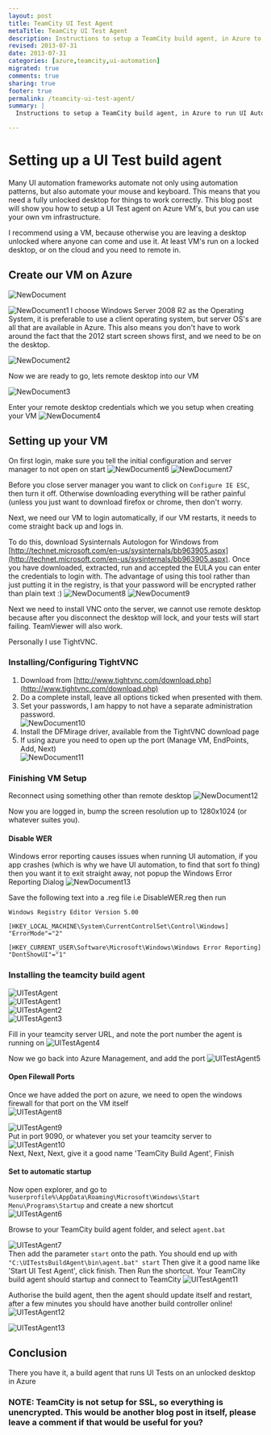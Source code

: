 ```yaml
---
layout: post
title: TeamCity UI Test Agent
metaTitle: TeamCity UI Test Agent
description: Instructions to setup a TeamCity build agent, in Azure to run UI Automation Tests
revised: 2013-07-31
date: 2013-07-31
categories: [azure,teamcity,ui-automation]
migrated: true
comments: true
sharing: true
footer: true
permalink: /teamcity-ui-test-agent/
summary: | 
  Instructions to setup a TeamCity build agent, in Azure to run UI Automation Tests

---
```

# Setting up a UI Test build agent
Many UI automation frameworks automate not only using automation patterns, but also automate your mouse and keyboard. 
This means that you need a fully unlocked desktop for things to work correctly. This blog post will show you how to setup a UI Test agent on Azure VM's, but you can use your own vm infrastructure. 

I recommend using a VM, because otherwise you are leaving a desktop unlocked where anyone can come and use it. At least VM's run on a locked desktop, or on the cloud and you need to remote in.

## Create our VM on Azure

![NewDocument](/assets/posts/2013-07-31-teamcity-ui-test-agent/SettingupUITestAgent_635109042213761250.png)

![NewDocument1](/assets/posts/2013-07-31-teamcity-ui-test-agent/SettingupUITestAgent1_635109042218761250.png)
I choose Windows Server 2008 R2 as the Operating System, it is preferable to use a client operating system, but server OS's are all that are available in Azure. This also means you don't have to work around the fact that the 2012 start screen shows first, and we need to be on the desktop. 

![NewDocument2](/assets/posts/2013-07-31-teamcity-ui-test-agent/SettingupUITestAgent2_635109042222198750.png)

Now we are ready to go, lets remote desktop into our VM

![NewDocument3](/assets/posts/2013-07-31-teamcity-ui-test-agent/SettingupUITestAgent3_635109042225792500.png)

Enter your remote desktop credentials which we you setup when creating your VM
![NewDocument4](/assets/posts/2013-07-31-teamcity-ui-test-agent/SettingupUITestAgent4_635109042229230000.png)

## Setting up your VM
On first login, make sure you tell the initial configuration and server manager to not open on start
![NewDocument6](/assets/posts/2013-07-31-teamcity-ui-test-agent/SettingupUITestAgent6_635109042232667500.png)
![NewDocument7](/assets/posts/2013-07-31-teamcity-ui-test-agent/SettingupUITestAgent7_635109042236105000.png)

Before you close server manager you want to click on `Configure IE ESC`, then turn it off. Otherwise downloading everything will be rather painful (unless you just want to download firefox or chrome, then don't worry.

Next, we need our VM to login automatically, if our VM restarts, it needs to come straight back up and logs in.

To do this, download Sysinternals Autologon for Windows from [http://technet.microsoft.com/en-us/sysinternals/bb963905.aspx](http://technet.microsoft.com/en-us/sysinternals/bb963905.aspx). Once you have downloaded, extracted, run and accepted the EULA you can enter the credentials to login with.
The advantage of using this tool rather than just putting it in the registry, is that your password will be encrypted rather than plain text :)
![NewDocument8](/assets/posts/2013-07-31-teamcity-ui-test-agent/SettingupUITestAgent8_635109042239542500.png)
![NewDocument9](/assets/posts/2013-07-31-teamcity-ui-test-agent/SettingupUITestAgent9_635109042242980000.png)

Next we need to install VNC onto the server, we cannot use remote desktop because after you disconnect the desktop will lock, and your tests will start failing.
TeamViewer will also work.

Personally I use TightVNC.

### Installing/Configuring TightVNC
1. Download from [http://www.tightvnc.com/download.php](http://www.tightvnc.com/download.php)
1. Do a complete install, leave all options ticked when presented with them.
1. Set your passwords, I am happy to not have a separate administration password.  
![NewDocument10](/assets/posts/2013-07-31-teamcity-ui-test-agent/SettingupUITestAgent10_635109042246417500.png)
1. Install the DFMirage driver, available from the TightVNC download page
1. If using azure you need to open up the port (Manage VM, EndPoints, Add, Next)  
![NewDocument11](/assets/posts/2013-07-31-teamcity-ui-test-agent/SettingupUITestAgent11_635109042249855000.png)

### Finishing VM Setup
Reconnect using something other than remote desktop
![NewDocument12](/assets/posts/2013-07-31-teamcity-ui-test-agent/SettingupUITestAgent12_635109042253292500.png)

Now you are logged in, bump the screen resolution up to 1280x1024 (or whatever suites you).

#### Disable WER
Windows error reporting causes issues when running UI automation, if you app crashes (which is why we have UI automation, to find that sort fo thing) then you want it to exit straight away, not popup the Windows Error Reporting Dialog
![NewDocument13](/assets/posts/2013-07-31-teamcity-ui-test-agent/SettingupUITestAgent13_635109042256730000.png)

Save the following text into a .reg file i.e DisableWER.reg then run

	Windows Registry Editor Version 5.00
	 
	[HKEY_LOCAL_MACHINE\System\CurrentControlSet\Control\Windows]
	"ErrorMode"="2"
	 
	[HKEY_CURRENT_USER\Software\Microsoft\Windows\Windows Error Reporting]
	"DontShowUI"="1"

### Installing the teamcity build agent
![UITestAgent](/assets/posts/2013-07-31-teamcity-ui-test-agent/UITestAgent_635109042263761250.png)  
![UITestAgent1](/assets/posts/2013-07-31-teamcity-ui-test-agent/UITestAgent1_635109042267198750.png)  
![UITestAgent2](/assets/posts/2013-07-31-teamcity-ui-test-agent/UITestAgent2_635109042273605000.png)  
![UITestAgent3](/assets/posts/2013-07-31-teamcity-ui-test-agent/UITestAgent3_635109042290480000.png)  

Fill in your teamcity server URL, and note the port number the agent is running on
![UITestAgent4](/assets/posts/2013-07-31-teamcity-ui-test-agent/UITestAgent4_635109042304073750.png)  

Now we go back into Azure Management, and add the port
![UITestAgent5](/assets/posts/2013-07-31-teamcity-ui-test-agent/UITestAgent5_635109042307511250.png)  

#### Open Filewall Ports
Once we have added the port on azure, we need to open the windows firewall for that port on the VM itself  
![UITestAgent8](/assets/posts/2013-07-31-teamcity-ui-test-agent/UITestAgent8_635109042326886250.png)

![UITestAgent9](/assets/posts/2013-07-31-teamcity-ui-test-agent/UITestAgent9_635109042330480000.png)  
Put in port 9090, or whatever you set your teamcity server to  
![UITestAgent10](/assets/posts/2013-07-31-teamcity-ui-test-agent/UITestAgent10_635109042341573750.png)  
Next, Next, Next, give it a good name 'TeamCity Build Agent', Finish

#### Set to automatic startup
Now open explorer, and go to `%userprofile%\AppData\Roaming\Microsoft\Windows\Start Menu\Programs\Startup` and create a new shortcut  
![UITestAgent6](/assets/posts/2013-07-31-teamcity-ui-test-agent/UITestAgent6_635109042366730000.png)

Browse to your TeamCity build agent folder, and select `agent.bat`

![UITestAgent7](/assets/posts/2013-07-31-teamcity-ui-test-agent/UITestAgent7_635109042381730000.png)  
Then add the parameter `start` onto the path. You should end up with
`"C:\UITestsBuildAgent\bin\agent.bat" start`
Then give it a good name like 'Start UI Test Agent', click finish. Then Run the shortcut. Your TeamCity build agent should startup and connect to TeamCity
![UITestAgent11](/assets/posts/2013-07-31-teamcity-ui-test-agent/UITestAgent11_635109042385167500.png)

Authorise the build agent, then the agent should update itself and restart, after a few minutes you should have another build controller online!
![UITestAgent12](/assets/posts/2013-07-31-teamcity-ui-test-agent/UITestAgent12_635109042398448750.png)

![UITestAgent13](/assets/posts/2013-07-31-teamcity-ui-test-agent/UITestAgent13_635109042408292500.png)

## Conclusion
There you have it, a build agent that runs UI Tests on an unlocked desktop in Azure

### NOTE: TeamCity is not setup for SSL, so everything is unencrypted. This would be another blog post in itself, please leave a comment if that would be useful for you?